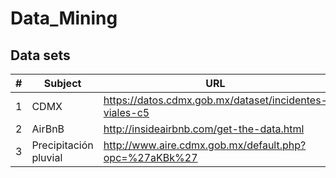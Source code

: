 # Data_Mining

## Data sets


|#|Subject|URL|META DATA|
|---|---|---|---|
|1|CDMX|https://datos.cdmx.gob.mx/dataset/incidentes-viales-c5||
|2|AirBnB|http://insideairbnb.com/get-the-data.html|||
|3|Precipitación pluvial|http://www.aire.cdmx.gob.mx/default.php?opc=%27aKBk%27|http://www.aire.cdmx.gob.mx/descargas/datos/excel/REDDAxls.pdf|
